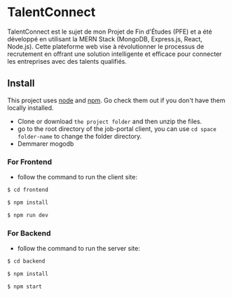 # TalentConnect
TalentConnect est le sujet de mon Projet de Fin d'Études (PFE) et a été développé en utilisant la MERN Stack (MongoDB, Express.js, React, Node.js). Cette plateforme web vise à révolutionner le processus de recrutement en offrant une solution intelligente et efficace pour connecter les entreprises avec des talents qualifiés.


## Install

This project uses [node](http://nodejs.org) and [npm](https://npmjs.com). Go check them out if you don't have them locally installed.

- Clone or download `the project folder` and then unzip the files.
- go to the root directory of the job-portal client, you can use `cd space folder-name` to change the folder directory.
- Demmarer mogodb

### For Frontend 
- follow the command to run the client site:
```sh
$ cd frontend
```

```sh
$ npm install
```
```sh
$ npm run dev
```

### For Backend
- follow the command to run the server site:
```sh
$ cd backend 
```
```sh
$ npm install
```
```sh
$ npm start
```

